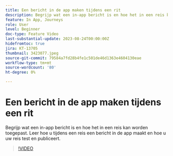 ```yaml
---
title: Een bericht in de app maken tijdens een rit
description: Begrijp wat een in-app bericht is en hoe het in een reis kan worden toegepast. Leer hoe u tijdens een reis een bericht in de app maakt en hoe u uw reis test en publiceert.
feature: In App, Journeys
role: User
level: Beginner
doc-type: Feature Video
last-substantial-update: 2023-08-24T00:00:00Z
hidefromtoc: true
jira: KT-13705
thumbnail: 3423077.jpeg
source-git-commit: 79584a7fd28b4fe1c501de46d1363e4604130eae
workflow-type: tm+mt
source-wordcount: '80'
ht-degree: 0%

---
```



# Een bericht in de app maken tijdens een rit

Begrijp wat een in-app bericht is en hoe het in een reis kan worden toegepast. Leer hoe u tijdens een reis een bericht in de app maakt en hoe u uw reis test en publiceert.

>[!VIDEO](https://video.tv.adobe.com/v/3423077/?learn=on)
